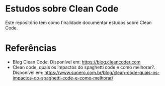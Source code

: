 # Estudos sobre Clean Code

Este repositório tem como finalidade documentar estudos sobre Clean Code.


# Referências
- Blog Clean Code. Disponível em: https://blog.cleancoder.com
- Clean code, quais os impactos do spaghetti code e como melhorar?. Disponível em: https://www.supero.com.br/blog/clean-code-quais-os-impactos-do-spaghetti-code-e-como-melhorar/
